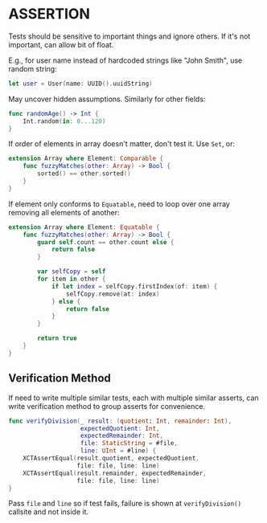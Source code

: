 # ASSERTION

Tests should be sensitive to important things and ignore others. If it's not important, can allow bit of float.

E.g., for user name instead of hardcoded strings like "John Smith", use random string:

```swift
let user = User(name: UUID().uuidString)
```

May uncover hidden assumptions. Similarly for other fields:

```swift
func randomAge() -> Int {
    Int.random(in: 0...120)
}
```

If order of elements in array doesn't matter, don't test it. Use `Set`, or:

```swift
extension Array where Element: Comparable {
    func fuzzyMatches(other: Array) -> Bool {
        sorted() == other.sorted()
    }
}
```

If element only conforms to `Equatable`, need to loop over one array removing all elements of another:

```swift
extension Array where Element: Equatable {
    func fuzzyMatches(other: Array) -> Bool {
        guard self.count == other.count else {
            return false
        }

        var selfCopy = self
        for item in other {
            if let index = selfCopy.firstIndex(of: item) {
                selfCopy.remove(at: index)
            } else {
                return false
            }
        }

        return true
    }
}
```

## Verification Method

If need to write multiple similar tests, each with multiple similar asserts, can write verification method to group asserts for convenience.

```swift
func verifyDivision(_ result: (quotient: Int, remainder: Int),
                    expectedQuotient: Int,
                    expectedRemainder: Int,
                    file: StaticString = #file,
                    line: UInt = #line) {
    XCTAssertEqual(result.quotient, expectedQuotient,
                   file: file, line: line)
    XCTAssertEqual(result.remainder, expectedRemainder,
                   file: file, line: line)
}
```

Pass `file` and `line` so if test fails, failure is shown at `verifyDivision()` callsite and not inside it.
